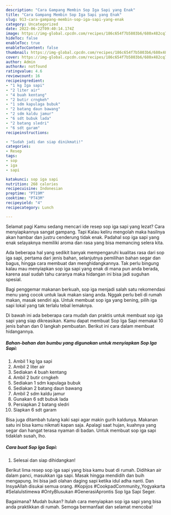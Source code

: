 ```yaml
---
description: "Cara Gampang Membin Sop Iga Sapi yang Enak"
title: "Cara Gampang Membin Sop Iga Sapi yang Enak"
slug: 913-cara-gampang-membin-sop-iga-sapi-yang-enak
category: Uncategorized
date: 2022-06-22T09:40:14.174Z
image: https://img-global.cpcdn.com/recipes/186c654f7b5803b6/680x482cq70/sop-iga-sapi-foto-resep-utama.jpg
hideToc: false
enableToc: true
enableTocContent: false
thumbnail: https://img-global.cpcdn.com/recipes/186c654f7b5803b6/680x482cq70/sop-iga-sapi-foto-resep-utama.jpg
cover: https://img-global.cpcdn.com/recipes/186c654f7b5803b6/680x482cq70/sop-iga-sapi-foto-resep-utama.jpg
author: Admin
authorAv: notfound
ratingvalue: 4.6
reviewcount: 16
recipeingredient:
- "1 kg Iga sapi"
- "2 liter air"
- "4 buah kentang"
- "2 butir crngkeh"
- "1 sdm kapulaga bubuk"
- "2 batang daun bawang"
- "2 sdm kaldu jamur"
- "6 sdt bubuk lada"
- "2 batang sledri"
- "6 sdt garam"
recipeinstructions:

- "Sudah jadi dan siap dinikmati!"
categories:
- Resep
tags:
- sop
- iga
- sapi

katakunci: sop iga sapi 
nutrition: 268 calories
recipecuisine: Indonesian
preptime: "PT19M"
cooktime: "PT43M"
recipeyield: "4"
recipecategory: Lunch

---
```



Selamat pagi Kamu sedang mencari ide resep sop iga sapi yang lezat? Cara menyiapkannya sangat gampang. Tapi Kalau keliru mengolah maka hasilnya akan hambar dan justru cenderung tidak enak. Padahal sop iga sapi yang enak selayaknya memiliki aroma dan rasa yang bisa memancing selera kita.


Ada beberapa hal yang sedikit banyak mempengaruhi kualitas rasa dari sop iga sapi, pertama dari jenis bahan, selanjutnya pemilihan bahan segar dan bagus, hingga cara membuat dan menghidangkannya. Tak perlu bingung kalau mau menyiapkan sop iga sapi yang enak di mana pun anda berada, karena asal sudah tahu caranya maka hidangan ini bisa jadi suguhan spesial.

Bagi penggemar makanan berkuah, sop iga menjadi salah satu rekomendasi menu yang cocok untuk lauk makan siang anda. Nggak perlu beli di rumah makan, masak sendiri aja. Untuk membuat sop iga yang bening, pilih iga sapi lokal yang tak terlalu tebal lemaknya.


Di bawah ini ada beberapa cara mudah dan praktis untuk membuat sop iga sapi yang siap dikreasikan. Kamu dapat membuat Sop Iga Sapi memakai 10 jenis bahan dan 0 langkah pembuatan. Berikut ini cara dalam membuat hidangannya.

<!--inarticleads1-->

##### Bahan-bahan dan bumbu yang digunakan untuk menyiapkan Sop Iga Sapi:

1. Ambil 1 kg Iga sapi
1. Ambil 2 liter air
1. Sediakan 4 buah kentang
1. Ambil 2 butir crngkeh
1. Sediakan 1 sdm kapulaga bubuk
1. Sediakan 2 batang daun bawang
1. Ambil 2 sdm kaldu jamur
1. Gunakan 6 sdt bubuk lada
1. Persiapkan 2 batang sledri
1. Siapkan 6 sdt garam


Bisa juga ditambah tulang kaki sapi agar makin gurih kaldunya. Makanan satu ini bisa kamu nikmati kapan saja. Apalagi saat hujan, kuahnya yang segar dan hangat terasa nyaman di badan. Untuk membuat sop iga sapi tidaklah susah, lho. 

<!--inarticleads2-->

##### Cara buat Sop Iga Sapi:


1. Selesai dan siap dihidangkan!

Berikut lima resep sop iga sapi yang bisa kamu buat di rumah. Didihkan air dalam panci, masukkan iga sapi. Masak hingga mendidih dan buih mengapung. Ini bisa jadi olahan daging sapi ketika idul adha nanti. Dan InsyaAllah disukai semua orang. #Kopijos #CookpadCommunity_Yogyakarta #SelaluIstimewa #OntyBlusukan #GenerasiAprontis Sop Iga Sapi Seger. 

Bagaimana? Mudah bukan? Itulah cara menyiapkan sop iga sapi yang bisa anda praktikkan di rumah. Semoga bermanfaat dan selamat mencoba!
